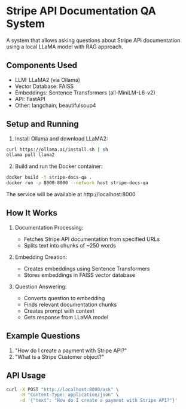 # Stripe API Documentation QA System

A system that allows asking questions about Stripe API documentation using a local LLaMA model with RAG approach.

## Components Used

- LLM: LLaMA2 (via Ollama)
- Vector Database: FAISS
- Embeddings: Sentence Transformers (all-MiniLM-L6-v2)
- API: FastAPI
- Other: langchain, beautifulsoup4

## Setup and Running

1. Install Ollama and download LLaMA2:
```bash
curl https://ollama.ai/install.sh | sh
ollama pull llama2
```

2. Build and run the Docker container:
```bash
docker build -t stripe-docs-qa .
docker run -p 8000:8000 --network host stripe-docs-qa
```

The service will be available at http://localhost:8000

## How It Works

1. Documentation Processing:
   - Fetches Stripe API documentation from specified URLs
   - Splits text into chunks of ~250 words

2. Embedding Creation:
   - Creates embeddings using Sentence Transformers
   - Stores embeddings in FAISS vector database

3. Question Answering:
   - Converts question to embedding
   - Finds relevant documentation chunks
   - Creates prompt with context
   - Gets response from LLaMA model

## Example Questions

1. "How do I create a payment with Stripe API?"
2. "What is a Stripe Customer object?"

## API Usage

```bash
curl -X POST "http://localhost:8000/ask" \
     -H "Content-Type: application/json" \
     -d '{"text": "How do I create a payment with Stripe API?"}'
```
